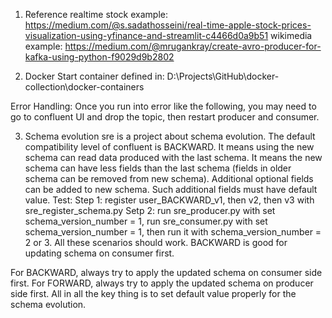 1. Reference
realtime stock example:
https://medium.com/@s.sadathosseini/real-time-apple-stock-prices-visualization-using-yfinance-and-streamlit-c4466d0a9b51
wikimedia example:
https://medium.com/@mrugankray/create-avro-producer-for-kafka-using-python-f9029d9b2802


2. Docker
Start container defined in: D:\Projects\GitHub\docker-collection\docker-containers

Error Handling:
Once you run into error like the following, you may need to go to confluent UI and drop the topic, then restart producer and consumer. 
<!-- Traceback (most recent call last):
  File "D:\Projects\GitHub\kafka-basics\.venv\lib\site-packages\confluent_kafka\deserializing_consumer.py", line 110, in poll
    value = self._value_deserializer(value, ctx)
  File "D:\Projects\GitHub\kafka-basics\.venv\lib\site-packages\confluent_kafka\schema_registry\avro.py", line 415, in __call__        
    raise SerializationError("Unexpected magic byte {}. This message "
confluent_kafka.serialization.SerializationError: Unexpected magic byte 123. This message was not produced with a Confluent Schema Registry serializer

During handling of the above exception, another exception occurred:

Traceback (most recent call last):
  File "d:/Projects/GitHub/kafka-basics/src/stock_daily_confluent_consumer.py", line 37, in <module>
    msg = consumer.poll(1.0)
  File "D:\Projects\GitHub\kafka-basics\.venv\lib\site-packages\confluent_kafka\deserializing_consumer.py", line 112, in poll
    raise ValueDeserializationError(exception=se, kafka_message=msg)
confluent_kafka.error.ValueDeserializationError: KafkaError{code=_VALUE_DESERIALIZATION,val=-159,str="Unexpected magic byte 123. This message was not produced with a Confluent Schema Registry serializer"} -->


3. Schema evolution
sre is a project about schema evolution. 
The default compatibility level of confluent is BACKWARD. 
It means using the new schema can read data produced with the last schema. 
It means the new schema can have less fields than the last schema (fields in older schema can be removed from new schema). Additional optional fields can be added to new schema. Such additional fields must have default value. 
Test: 
  Step 1: register user_BACKWARD_v1, then v2, then v3 with sre_register_schema.py
  Setp 2: run sre_producer.py with set schema_version_number = 1, 
          run sre_consumer.py with set schema_version_number = 1, then run it with schema_version_number = 2 or 3. All these scenarios should work. 
  BACKWARD is good for updating schema on consumer first. 

For BACKWARD, always try to apply the updated schema on consumer side first.
For FORWARD, always try to apply the updated schema on producer side first.
All in all the key thing is to set default value properly for the schema evolution.
